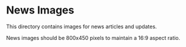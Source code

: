 
# News Images

This directory contains images for news articles and updates.

News images should be 800x450 pixels to maintain a 16:9 aspect ratio.
